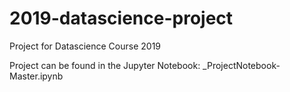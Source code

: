 # 2019-datascience-project
Project for Datascience Course 2019


Project can be found in the Jupyter Notebook: 
_ProjectNotebook-Master.ipynb
